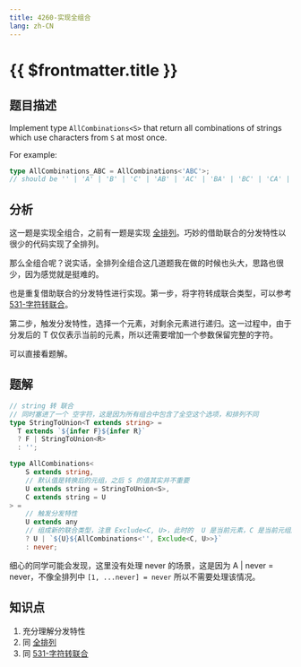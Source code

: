 ```yaml
---
title: 4260-实现全组合
lang: zh-CN
---
```


# {{ $frontmatter.title }}

## 题目描述

Implement type ```AllCombinations<S>``` that return all combinations of strings which use characters from ```S``` at most once.

For example:

```ts
type AllCombinations_ABC = AllCombinations<'ABC'>;
// should be '' | 'A' | 'B' | 'C' | 'AB' | 'AC' | 'BA' | 'BC' | 'CA' | 'CB' | 'ABC' | 'ACB' | 'BAC' | 'BCA' | 'CAB' | 'CBA'
```

## 分析

这一题是实现全组合，之前有一题是实现 [全排列](/docs/medium/296-%E5%AE%9E%E7%8E%B0%E5%85%A8%E6%8E%92%E5%88%97.md)。巧妙的借助联合的分发特性以很少的代码实现了全排列。

那么全组合呢？说实话，全排列全组合这几道题我在做的时候也头大，思路也很少，因为感觉就是挺难的。

也是重复借助联合的分发特性进行实现。第一步，将字符转成联合类型，可以参考 [531-字符转联合](/docs/medium/531-%E5%AD%97%E7%AC%A6%E8%BD%AC%E8%81%94%E5%90%88.md)。

第二步，触发分发特性，选择一个元素，对剩余元素进行递归。这一过程中，由于分发后的 T 仅仅表示当前的元素，所以还需要增加一个参数保留完整的字符。

可以直接看题解。

## 题解

```ts
// string 转 联合
// 同时塞进了一个 空字符，这是因为所有组合中包含了全空这个选项，和排列不同
type StringToUnion<T extends string> =
  T extends `${infer F}${infer R}`
  ? F | StringToUnion<R>
  : '';

type AllCombinations<
    S extends string,
    // 默认值是转换后的元组，之后 S 的值其实并不重要
    U extends string = StringToUnion<S>,
    C extends string = U
> =
    // 触发分发特性
    U extends any
    // 组成新的联合类型，注意 Exclude<C, U>，此时的  U 是当前元素，C 是当前元组所有元素，故 Exclude<C, U> 就是剩余元素
    ? U | `${U}${AllCombinations<'', Exclude<C, U>>}`
    : never;
```

细心的同学可能会发现，这里没有处理 never 的场景，这是因为 A | never = never，不像全排列中 `[1, ...never] = never` 所以不需要处理该情况。

## 知识点

1. 充分理解分发特性
2. 同 [全排列](/docs/medium/296-%E5%AE%9E%E7%8E%B0%E5%85%A8%E6%8E%92%E5%88%97.md)
3. 同 [531-字符转联合](/docs/medium/531-%E5%AD%97%E7%AC%A6%E8%BD%AC%E8%81%94%E5%90%88.md)


